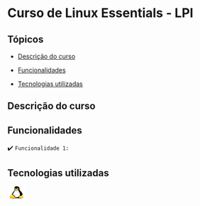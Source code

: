 # Curso de Linux Essentials - LPI

## Tópicos 

- [Descrição do curso](#descrição-do-curso)

- [Funcionalidades](#funcionalidades)

- [Tecnologias utilizadas](#tecnologias-utilizadas)

## Descrição do curso 

## Funcionalidades

:heavy_check_mark: `Funcionalidade 1:`

## Tecnologias utilizadas
<p>
<img align="center" alt="Renato-python" height="30" width="40" src="https://raw.githubusercontent.com/devicons/devicon/master/icons/linux/linux-original.svg">
</p>